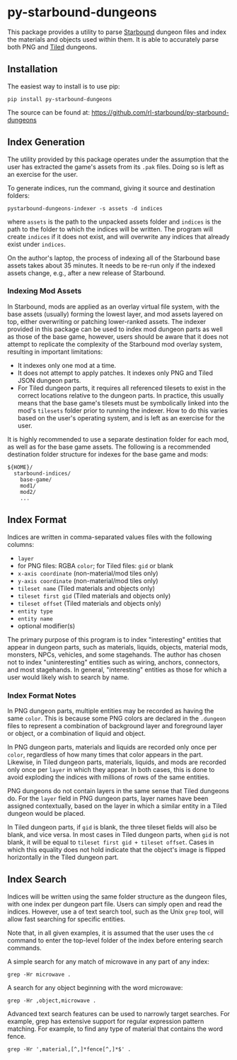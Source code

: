 # py-starbound-dungeons

This package provides a utility to parse
[Starbound](https://playstarbound.com/) dungeon files and index the
materials and objects used within them. It is able to accurately parse
both PNG and [Tiled](https://www.mapeditor.org/) dungeons.

## Installation

The easiest way to install is to use pip:

```
pip install py-starbound-dungeons
```

The source can be found at:
https://github.com/rl-starbound/py-starbound-dungeons

## Index Generation

The utility provided by this package operates under the assumption that
the user has extracted the game's assets from its `.pak` files. Doing so
is left as an exercise for the user.

To generate indices, run the command, giving it source and destination
folders:

```
pystarbound-dungeons-indexer -s assets -d indices
```

where `assets` is the path to the unpacked assets folder and `indices`
is the path to the folder to which the indices will be written. The
program will create `indices` if it does not exist, and will overwrite
any indices that already exist under `indices`.

On the author's laptop, the process of indexing all of the Starbound
base assets takes about 35 minutes. It needs to be re-run only if the
indexed assets change, e.g., after a new release of Starbound.

### Indexing Mod Assets

In Starbound, mods are applied as an overlay virtual file system, with
the base assets (usually) forming the lowest layer, and mod assets
layered on top, either overwriting or patching lower-ranked assets. The
indexer provided in this package can be used to index mod dungeon parts
as well as those of the base game, however, users should be aware that
it does not attempt to replicate the complexity of the Starbound mod
overlay system, resulting in important limitations:
* It indexes only one mod at a time.
* It does not attempt to apply patches. It indexes only PNG and Tiled
  JSON dungeon parts.
* For Tiled dungeon parts, it requires all referenced tilesets to exist
  in the correct locations relative to the dungeon parts. In practice,
  this usually means that the base game's tilesets must be symbolically
  linked into the mod's `tilesets` folder prior to running the indexer.
  How to do this varies based on the user's operating system, and is
  left as an exercise for the user.

It is highly recommended to use a separate destination folder for each
mod, as well as for the base game assets. The following is a recommended
destination folder structure for indexes for the base game and mods:

```
${HOME}/
  starbound-indices/
    base-game/
    mod1/
    mod2/
    ...
```

## Index Format

Indices are written in comma-separated values files with the following
columns:
* `layer`
* for PNG files: RGBA `color`; for Tiled files: `gid` or blank
* `x-axis coordinate` (non-material/mod tiles only)
* `y-axis coordinate` (non-material/mod tiles only)
* `tileset name` (Tiled materials and objects only)
* `tileset first gid` (Tiled materials and objects only)
* `tileset offset` (Tiled materials and objects only)
* `entity type`
* `entity name`
* optional modifier(s)

The primary purpose of this program is to index "interesting" entities
that appear in dungeon parts, such as materials, liquids, objects,
material mods, monsters, NPCs, vehicles, and some stagehands. The author
has chosen not to index "uninteresting" entities such as wiring,
anchors, connectors, and most stagehands. In general, "interesting"
entities as those for which a user would likely wish to search by name.

### Index Format Notes

In PNG dungeon parts, multiple entities may be recorded as having the
same `color`. This is because some PNG colors are declared in the
`.dungeon` files to represent a combination of background layer and
foreground layer or object, or a combination of liquid and object.

In PNG dungeon parts, materials and liquids are recorded only once per
`color`, regardless of how many times that color appears in the part.
Likewise, in Tiled dungeon parts, materials, liquids, and mods are
recorded only once per `layer` in which they appear. In both cases, this
is done to avoid exploding the indices with millions of rows of the same
entities.

PNG dungeons do not contain layers in the same sense that Tiled dungeons
do. For the `layer` field in PNG dungeon parts, layer names have been
assigned contextually, based on the layer in which a similar entity in a
Tiled dungeon would be placed.

In Tiled dungeon parts, if `gid` is blank, the three tileset fields will
also be blank, and vice versa. In most cases in Tiled dungeon parts,
when `gid` is not blank, it will be equal to `tileset first gid +
tileset offset`. Cases in which this equality does not hold indicate
that the object's image is flipped horizontally in the Tiled dungeon
part.

## Index Search

Indices will be written using the same folder structure as the dungeon
files, with one index per dungeon part file. Users can simply open and
read the indices. However, use a of text search tool, such as the Unix
`grep` tool, will allow fast searching for specific entities.

Note that, in all given examples, it is assumed that the user uses the
`cd` command to enter the top-level folder of the index before entering
search commands.

A simple search for any match of microwave in any part of any index:

```
grep -Hr microwave .
```

A search for any object beginning with the word microwave:

```
grep -Hr ,object,microwave .
```

Advanced text search features can be used to narrowly target searches.
For example, grep has extensive support for regular expression pattern
matching. For example, to find any type of material that contains the
word fence.

```
grep -Hr ',material,[^,]*fence[^,]*$' .
```

